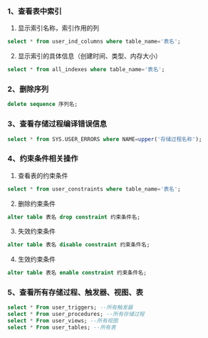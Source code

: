 ### 1、查看表中索引
1. 显示索引名称，索引作用的列
```sql
select * from user_ind_columns where table_name='表名';
```
2. 显示索引的具体信息（创建时间、类型、内存大小）
```sql
select * from all_indexes where table_name='表名';
```
### 2、删除序列
```sql
delete sequence 序列名;
```
### 3、查看存储过程编译错误信息
```sql
select * from SYS.USER_ERRORS where NAME=upper('存储过程名称');
```
### 4、约束条件相关操作
1. 查看表的约束条件
```sql
select * from user_constraints where table_name='表名';
```
2. 删除约束条件
```sql
alter table 表名 drop constraint 约束条件名;
```
3. 失效约束条件
```sql
alter table 表名 disable constraint 约束条件名;
```
4. 生效约束条件
```sql
alter table 表名 enable constraint 约束条件名;
```
### 5、查看所有存储过程、触发器、视图、表
```sql
select * From user_triggers; --所有触发器
select * From user_procedures; --所有存储过程
select * From user_views; --所有视图
select * From user_tables; --所有表
```